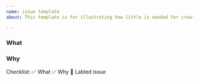 ```yaml
---
name: issue template
about: This template is for illustrating how little is needed for creating an issue.

---
```


### What
### Why

Checklist:
:white_check_mark: What
:white_check_mark: Why
:red_circle: Labled issue
